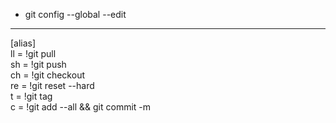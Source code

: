 - git config --global --edit

---

[alias]
<br />
ll = !git pull
<br />
sh = !git push
<br />
ch = !git checkout
<br />
re = !git reset --hard
<br />
t = !git tag
<br />
c = !git add --all && git commit -m
